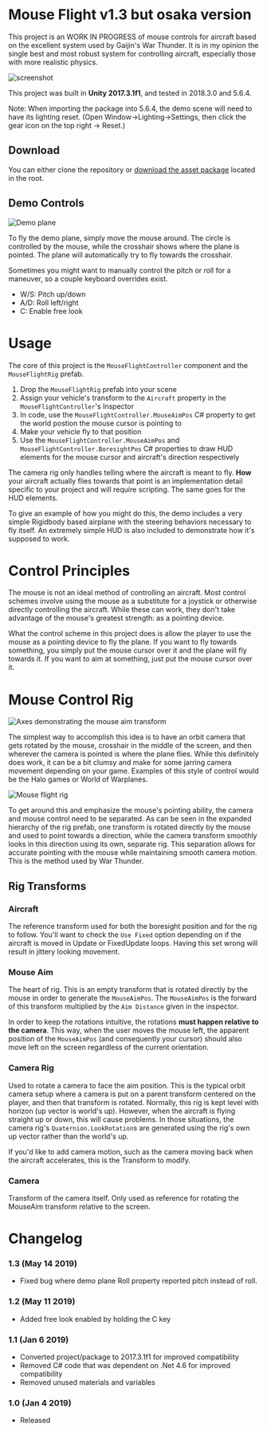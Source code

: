 
# Mouse Flight v1.3  but osaka version
This project is an WORK IN PROGRESS of mouse controls for aircraft based on the excellent system used by Gaijin's War Thunder. It is in my opinion the single best and most robust system for controlling aircraft, especially those with more realistic physics.

![screenshot](Screenshots/flight.gif)

This project was built in **Unity 2017.3.1f1**, and tested in 2018.3.0 and 5.6.4.

Note: When importing the package into 5.6.4, the demo scene will need to have its lighting reset. (Open Window->Lighting->Settings, then click the gear icon on the top right -> Reset.)

## Download
You can either clone the repository or [download the asset package](https://github.com/brihernandez/MouseFlight/raw/master/MouseFlight.unitypackage) located in the root.

## Demo Controls

![Demo plane](Screenshots/plane.png)

To fly the demo plane, simply move the mouse around. The circle is controlled by the mouse, while the crosshair shows where the plane is pointed. The plane will automatically try to fly towards the crosshair.

Sometimes you might want to manually control the pitch or roll for a maneuver, so a couple keyboard overrides exist.

- W/S: Pitch up/down
- A/D: Roll left/right
- C: Enable free look

# Usage
The core of this project is the `MouseFlightController` component and the `MouseFlightRig` prefab.

1. Drop the `MouseFlightRig` prefab into your scene
2. Assign your vehicle's transform to the `Aircraft` property in the `MouseFlightController`'s Inspector
3. In code, use the `MouseFlightController.MouseAimPos` C# property to get the world postion the mouse cursor is pointing to
4. Make your vehicle fly to that position
5. Use the `MouseFlightController.MouseAimPos` and `MouseFlightController.BoresightPos` C# properties to draw HUD elements for the mouse cursor and aircraft's direction respectively

The camera rig only handles telling where the aircraft is meant to fly. **How** your aircraft actually flies towards that point is an implementation detail specific to your project and will require scripting. The same goes for the HUD elements.

To give an example of how you might do this, the demo includes a very simple Rigidbody based airplane with the steering behaviors necessary to fly itself. An extremely simple HUD is also included to demonstrate how it's supposed to work.

# Control Principles
The mouse is not an ideal method of controlling an aircraft. Most control schemes involve using the mouse as a substitute for a joystick or otherwise directly controlling the aircraft. While these can work, they don't take advantage of the mouse's greatest strength: as a pointing device.

What the control scheme in this project does is allow the player to use the mouse as a pointing device to fly the plane. If you want to fly towards something, you simply put the mouse cursor over it and the plane will fly towards it. If you want to aim at something, just put the mouse cursor over it.

# Mouse Control Rig

![Axes demonstrating the mouse aim transform](Screenshots/axes.png)

The simplest way to accomplish this idea is to have an orbit camera that gets rotated by the mouse, crosshair in the middle of the screen, and then wherever the camera is pointed is where the plane flies. While this definitely does work, it can be a bit clumsy and make for some jarring camera movement depending on your game. Examples of this style of control would be the Halo games or World of Warplanes.

![Mouse flight rig](Screenshots/rig.png)

To get around this and emphasize the mouse's pointing ability, the camera and mouse control need to be separated. As can be seen in the expanded hierarchy of the rig prefab, one transform is rotated directly by the mouse and used to point towards a direction, while the camera transform smoothly looks in this direction using its own, separate rig. This separation allows for accurate pointing with the mouse while maintaining smooth camera motion. This is the method used by War Thunder.

## Rig Transforms

### Aircraft
The reference transform used for both the boresight position and for the rig to follow. You'll want to check the `Use Fixed` option depending on if the aircraft is moved in Update or FixedUpdate loops. Having this set wrong will result in jittery looking movement.

### Mouse Aim
The heart of rig. This is an empty transform that is rotated directly by the mouse in order to generate the `MouseAimPos`. The `MouseAimPos` is the forward of this transform multiplied by the `Aim Distance` given in the inspector.

In order to keep the rotations intuitive, the rotations **must happen relative to the camera**. This way, when the user moves the mouse left, the apparent position of the `MouseAimPos` (and consequently your cursor) should also move left on the screen regardless of the current orientation.

### Camera Rig
Used to rotate a camera to face the aim position. This is the typical orbit camera setup where a camera is put on a parent transform centered on the player, and then that transform is rotated. Normally, this rig is kept level with horizon (up vector is world's up). However, when the aircraft is flying straight up or down, this will cause problems. In those situations, the camera rig's `Quaternion.LookRotation`s are generated using the rig's own up vector rather than the world's up.

If you'd like to add camera motion, such as the camera moving back when the aircraft accelerates, this is the Transform to modify.

### Camera
Transform of the camera itself. Only used as reference for rotating the MouseAim transform relative to the screen.

# Changelog

### 1.3 (May 14 2019)
- Fixed bug where demo plane Roll property reported pitch instead of roll.

### 1.2 (May 11 2019)
- Added free look enabled by holding the C key

### 1.1 (Jan 6 2019)

- Converted project/package to 2017.3.1f1 for improved compatibility
- Removed C# code that was dependent on .Net 4.6 for improved compatibility
- Removed unused materials and variables

### 1.0 (Jan 4 2019)

- Released
